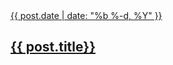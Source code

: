 
<a href="{{ post.url }}" title="{{ post.title }}">
  <article class="post-card">
    <div class="post-card-content">
      <span class="post-meta">{{ post.date | date: "%b %-d, %Y" }}</span>
      <h2>{{ post.title}}</h2>
    </div>
  </article>
</a>